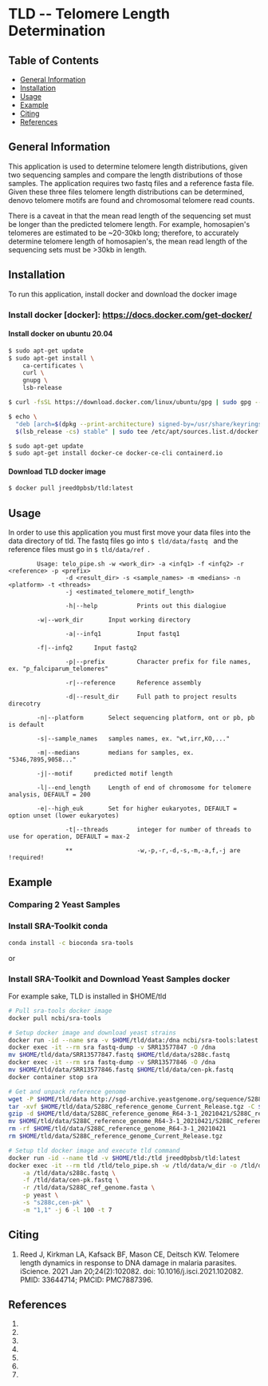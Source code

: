 # TLD -- Telomere Length Determination

## Table of Contents
* [General Information](#general_information)
* [Installation](#installation)
* [Usage](#usage)
* [Example](#example)
* [Citing](#citing)
* [References](#references)

## General Information
This application is used to determine telomere length distributions, given two sequencing samples and compare the length distributions of those samples. The application requires two fastq files and a reference fasta file. Given these three files telomere length distributions can be determined, denovo telomere motifs are found and chromosomal telomere read counts. 

There is a caveat in that the mean read length of the sequencing set must be longer than the predicted telomere length. For example, homosapien's telomeres are estimated to be ~20-30kb long; therefore, to accurately determine telomere length of homosapien's, the mean read length of the sequencing sets must be >30kb in length.

## Installation
To run this application, install docker and download the docker image

### Install docker [docker]: https://docs.docker.com/get-docker/

#### Install docker on ubuntu 20.04
```sh
$ sudo apt-get update
$ sudo apt-get install \
    ca-certificates \
    curl \
    gnupg \
    lsb-release

$ curl -fsSL https://download.docker.com/linux/ubuntu/gpg | sudo gpg --dearmor -o /usr/share/keyrings/docker-archive-keyring.gpg

$ echo \
  "deb [arch=$(dpkg --print-architecture) signed-by=/usr/share/keyrings/docker-archive-keyring.gpg] https://download.docker.com/linux/ubuntu \
  $(lsb_release -cs) stable" | sudo tee /etc/apt/sources.list.d/docker.list > /dev/null

$ sudo apt-get update
$ sudo apt-get install docker-ce docker-ce-cli containerd.io

```

#### Download TLD docker image
```sh
$ docker pull jreed0pbsb/tld:latest
```

## Usage
In order to use this application you must first move your data files into the data directory of tld. The fastq files go into ```$ tld/data/fastq ``` and the reference files must go in ```$ tld/data/ref ```. 

```
        Usage: telo_pipe.sh -w <work_dir> -a <infq1> -f <infq2> -r <reference> -p <prefix> 
			    -d <result_dir> -s <sample_names> -m <medians> -n <platform> -t <threads>
			    -j <estimated_telomere_motif_length>

                -h|--help       	Prints out this dialogiue
		
		-w|--work_dir		Input working directory

                -a|--infq1      	Input fastq1 
		
		-f|--infq2		Input fastq2

                -p|--prefix     	Character prefix for file names, ex. "p_falciparum_telomeres"

                -r|--reference  	Reference assembly

                -d|--result_dir 	Full path to project results direcotry

		-n|--platform		Select sequencing platform, ont or pb, pb is default

		-s|--sample_names	samples names, ex. "wt,irr,KO,..."

		-m|--medians		medians for samples, ex. "5346,7895,9058..."

		-j|--motif		predicted motif length

		-l|--end_length		Length of end of chromosome for telomere analysis, DEFAULT = 200

		-e|--high_euk		Set for higher eukaryotes, DEFAULT = option unset (lower eukaryotes)

                -t|--threads    	integer for number of threads to use for operation, DEFAULT = max-2

                **              	-w,-p,-r,-d,-s,-m,-a,f,-j are !required!

```

## Example 
### Comparing 2 Yeast Samples

### Install SRA-Toolkit conda

```sh
conda install -c bioconda sra-tools
```

or

### Install SRA-Toolkit and Download Yeast Samples docker
For example sake, TLD is installed in $HOME/tld

```sh
# Pull sra-tools docker image
docker pull ncbi/sra-tools

# Setup docker image and download yeast strains
docker run -id --name sra -v $HOME/tld/data:/dna ncbi/sra-tools:latest
docker exec -it --rm sra fastq-dump -v SRR13577847 -O /dna
mv $HOME/tld/data/SRR13577847.fastq $HOME/tld/data/s288c.fastq
docker exec -it --rm sra fastq-dump -v SRR13577846 -O /dna
mv $HOME/tld/data/SRR13577846.fastq $HOME/tld/data/cen-pk.fastq
docker container stop sra

# Get and unpack reference genome
wget -P $HOME/tld/data http://sgd-archive.yeastgenome.org/sequence/S288C_reference/genome_releases/S288C_reference_genome_Current_Release.tgz
tar -xvf $HOME/tld/data/S288C_reference_genome_Current_Release.tgz -C $HOME/tld/data
gzip -d $HOME/tld/data/S288C_reference_genome_R64-3-1_20210421/S288C_reference_sequence_R64-3-1_20210421.fsa.gz
mv $HOME/tld/data/S288C_reference_genome_R64-3-1_20210421/S288C_reference_sequence_R64-3-1_20210421.fsa $HOME/tld/data/S288C_ref_genome.fasta
rm -rf $HOME/tld/data/S288C_reference_genome_R64-3-1_20210421
rm $HOME/tld/data/S288C_reference_genome_Current_Release.tgz

# Setup tld docker image and execute tld command
docker run -id --name tld -v $HOME/tld:/tld jreed0pbsb/tld:latest
docker exec -it --rm tld /tld/telo_pipe.sh -w /tld/data/w_dir -o /tld/data/o_dir \
	-a /tld/data/s288c.fastq \
	-f /tld/data/cen-pk.fastq \
	-r /tld/data/S288C_ref_genome.fasta \
	-p yeast \
	-s "s288c,cen-pk" \
	-m "1,1" -j 6 -l 100 -t 7

```

## Citing
1. Reed J, Kirkman LA, Kafsack BF, Mason CE, Deitsch KW. Telomere length dynamics in response to DNA damage in malaria parasites. iScience. 2021 Jan 20;24(2):102082. doi: 10.1016/j.isci.2021.102082. PMID: 33644714; PMCID: PMC7887396.

## References
1. 
2. 
3. 
4. 
5. 
6. 
7. 


